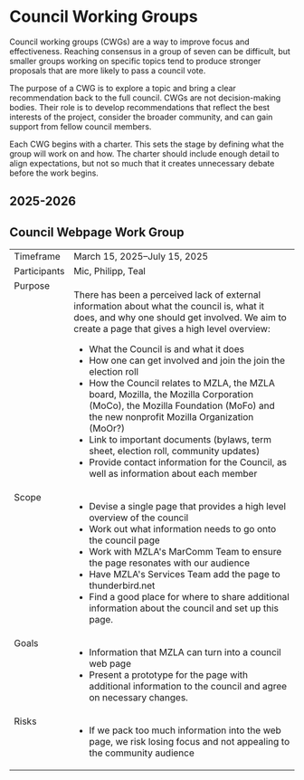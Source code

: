 # Council Working Groups
Council working groups (CWGs) are a way to improve focus and effectiveness. Reaching consensus in
a group of seven can be difficult, but smaller groups working on specific topics tend to produce
stronger proposals that are more likely to pass a council vote.

The purpose of a CWG is to explore a topic and bring a clear recommendation back to the full
council. CWGs are not decision-making bodies. Their role is to develop recommendations that
reflect the best interests of the project, consider the broader community, and can gain support
from fellow council members.

Each CWG begins with a charter. This sets the stage by defining what the group will work on and
how. The charter should include enough detail to align expectations, but not so much that it
creates unnecessary debate before the work begins.

## 2025-2026

## Council Webpage Work Group

<table>

<tr><td valign="top">Timeframe</td><td>March 15, 2025–July 15, 2025</td></tr>
<tr><td valign="top">Participants</td><td>Mic, Philipp, Teal</td></tr>
<tr><td valign="top">Purpose</td><td><p>There has been a perceived lack of external information about what the council is, what it
does, and why one should get involved. We aim to create a page that gives a high level
overview:</p>
<ul>
<li>What the Council is and what it does</li>
<li>How one can get involved and join the join the election roll</li>
<li>How the Council relates to MZLA, the MZLA board, Mozilla, the Mozilla Corporation
  (MoCo), the Mozilla Foundation (MoFo) and the new nonprofit Mozilla Organization (MoOr?)</li>
<li>Link to important documents (bylaws, term sheet, election roll, community updates)</li>
<li>Provide contact information for the Council, as well as information about each member</li>
</ul></td></tr>
<tr><td valign="top">Scope</td><td><ul>
<li>Devise a single page that provides a high level overview of the council</li>
<li>Work out what information needs to go onto the council page</li>
<li>Work with MZLA's MarComm Team to ensure the page resonates with our audience</li>
<li>Have MZLA's Services Team add the page to thunderbird.net</li>
<li>Find a good place for where to share additional information about the council and set up this page.</li>
</ul></td></tr>
<tr><td valign="top">Goals</td><td><ul>
<li>Information that MZLA can turn into a council web page</li>
<li>Present a prototype for the page with additional information to the council and agree on necessary changes.</li>
</ul></td></tr>
<tr><td valign="top">Risks</td><td><ul>
<li>If we pack too much information into the web page, we risk losing focus and not
  appealing to the community audience</li>
</ul></td></tr>
</table>

